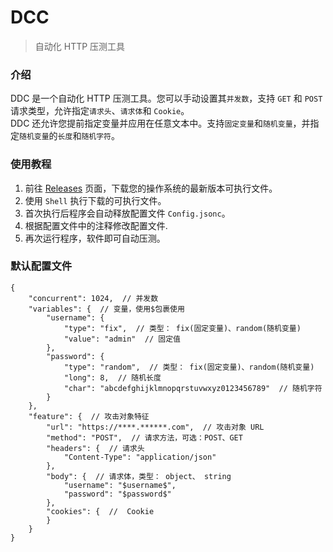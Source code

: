 # DCC
> 自动化 HTTP 压测工具

### 介绍
DDC 是一个自动化 HTTP 压测工具。您可以手动设置其`并发数`，支持 `GET` 和 `POST` 请求类型，允许指定`请求头`、`请求体`和 `Cookie`。  
DDC 还允许您提前指定变量并应用在任意文本中。支持`固定变量`和`随机变量`，并指定`随机变量`的`长度`和`随机字符`。

### 使用教程
1. 前往 [Releases](https://github.com/PayaHai/DCC/releases) 页面，下载您的操作系统的最新版本可执行文件。
2. 使用 `Shell` 执行下载的可执行文件。
3. 首次执行后程序会自动释放配置文件 `Config.jsonc`。
4. 根据配置文件中的注释修改配置文件.
5. 再次运行程序，软件即可自动压测。

### 默认配置文件
``` JSONC
{
    "concurrent": 1024,  // 并发数
    "variables": {  // 变量，使用$包裹使用
        "username": {
            "type": "fix",  // 类型： fix(固定变量)、random(随机变量)
            "value": "admin"  // 固定值
        },
        "password": {
            "type": "random",  // 类型： fix(固定变量)、random(随机变量)
            "long": 8,  // 随机长度
            "char": "abcdefghijklmnopqrstuvwxyz0123456789"  // 随机字符
        }
    },
    "feature": {  // 攻击对象特征
        "url": "https://****.******.com",  // 攻击对象 URL
        "method": "POST",  // 请求方法，可选：POST、GET
        "headers": {  // 请求头
            "Content-Type": "application/json"
        },
        "body": {  // 请求体，类型： object、 string
            "username": "$username$",
            "password": "$password$"
        },
        "cookies": {  //  Cookie
        }
    }
}
```
